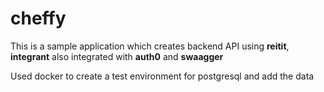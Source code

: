 # cheffy

This is a sample application which creates backend API using **reitit**, **integrant** also integrated with **auth0** and **swaagger** 

Used docker to create a test environment for postgresql and add the data

